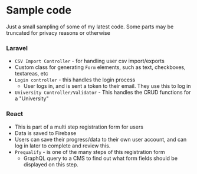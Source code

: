 # Sample code

Just a small sampling of some of my latest code. Some parts may be truncated for privacy reasons or otherwise

### Laravel
- `CSV Import Controller` - for handling user csv import/exports
- Custom class for generating `Form` elements, such as text, checkboxes, textareas, etc
- `Login controller` - this handles the login process
  - User logs in, and is sent a token to their email. They use this to log in
- `University Controller/Validator` - This handles the CRUD functions for a "University"


### React
- This is part of a multi step registration form for users
- Data is saved to Firebase
- Users can save their progress/data to their own user account, and can log in later to complete and review this.
- `Prequalify` - is one of the many steps of this registration form
  - GraphQL query to a CMS to find out what form fields should be displayed on this step.   
